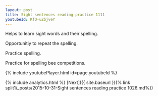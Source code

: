 ```yaml
---
layout: post
title: Sight sentences reading practice 1111
youtubeId: KfQ-uZbjveY
---
```

 
 
Helps to learn sight words and their spelling.

Opportunitiy to repeat the spelling. 

Practice spelling. 
 
Practice for spelling bee competitions. 
 
{% include youtubePlayer.html id=page.youtubeId %}
 
 
{% include analytics.html %} 
[Next]({{ site.baseurl }}{% link  split1/_posts/2015-10-31-Sight sentences reading practice 1026.md%})
 

